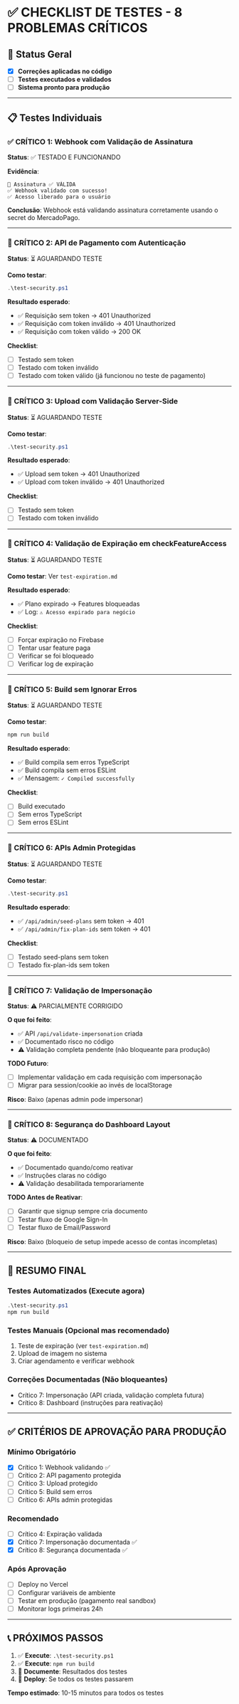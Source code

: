 # ✅ CHECKLIST DE TESTES - 8 PROBLEMAS CRÍTICOS

## 🎯 Status Geral
- [x] **Correções aplicadas no código**
- [ ] **Testes executados e validados**
- [ ] **Sistema pronto para produção**

---

## 📋 Testes Individuais

### ✅ CRÍTICO 1: Webhook com Validação de Assinatura
**Status**: ✅ TESTADO E FUNCIONANDO

**Evidência**:
```
🔐 Assinatura ✅ VÁLIDA
✅ Webhook validado com sucesso!
✅ Acesso liberado para o usuário
```

**Conclusão**: Webhook está validando assinatura corretamente usando o secret do MercadoPago.

---

### 🧪 CRÍTICO 2: API de Pagamento com Autenticação
**Status**: ⏳ AGUARDANDO TESTE

**Como testar**:
```powershell
.\test-security.ps1
```

**Resultado esperado**:
- ✅ Requisição sem token → 401 Unauthorized
- ✅ Requisição com token inválido → 401 Unauthorized
- ✅ Requisição com token válido → 200 OK

**Checklist**:
- [ ] Testado sem token
- [ ] Testado com token inválido
- [ ] Testado com token válido (já funcionou no teste de pagamento)

---

### 🧪 CRÍTICO 3: Upload com Validação Server-Side
**Status**: ⏳ AGUARDANDO TESTE

**Como testar**:
```powershell
.\test-security.ps1
```

**Resultado esperado**:
- ✅ Upload sem token → 401 Unauthorized
- ✅ Upload com token inválido → 401 Unauthorized

**Checklist**:
- [ ] Testado sem token
- [ ] Testado com token inválido

---

### 🧪 CRÍTICO 4: Validação de Expiração em checkFeatureAccess
**Status**: ⏳ AGUARDANDO TESTE

**Como testar**: Ver `test-expiration.md`

**Resultado esperado**:
- ✅ Plano expirado → Features bloqueadas
- ✅ Log: `⚠️ Acesso expirado para negócio`

**Checklist**:
- [ ] Forçar expiração no Firebase
- [ ] Tentar usar feature paga
- [ ] Verificar se foi bloqueado
- [ ] Verificar log de expiração

---

### 🧪 CRÍTICO 5: Build sem Ignorar Erros
**Status**: ⏳ AGUARDANDO TESTE

**Como testar**:
```bash
npm run build
```

**Resultado esperado**:
- ✅ Build compila sem erros TypeScript
- ✅ Build compila sem erros ESLint
- ✅ Mensagem: `✓ Compiled successfully`

**Checklist**:
- [ ] Build executado
- [ ] Sem erros TypeScript
- [ ] Sem erros ESLint

---

### 🧪 CRÍTICO 6: APIs Admin Protegidas
**Status**: ⏳ AGUARDANDO TESTE

**Como testar**:
```powershell
.\test-security.ps1
```

**Resultado esperado**:
- ✅ `/api/admin/seed-plans` sem token → 401
- ✅ `/api/admin/fix-plan-ids` sem token → 401

**Checklist**:
- [ ] Testado seed-plans sem token
- [ ] Testado fix-plan-ids sem token

---

### 📝 CRÍTICO 7: Validação de Impersonação
**Status**: ⚠️ PARCIALMENTE CORRIGIDO

**O que foi feito**:
- ✅ API `/api/validate-impersonation` criada
- ✅ Documentado risco no código
- ⚠️ Validação completa pendente (não bloqueante para produção)

**TODO Futuro**:
- [ ] Implementar validação em cada requisição com impersonação
- [ ] Migrar para session/cookie ao invés de localStorage

**Risco**: Baixo (apenas admin pode impersonar)

---

### 📝 CRÍTICO 8: Segurança do Dashboard Layout
**Status**: ⚠️ DOCUMENTADO

**O que foi feito**:
- ✅ Documentado quando/como reativar
- ✅ Instruções claras no código
- ⚠️ Validação desabilitada temporariamente

**TODO Antes de Reativar**:
- [ ] Garantir que signup sempre cria documento
- [ ] Testar fluxo de Google Sign-In
- [ ] Testar fluxo de Email/Password

**Risco**: Baixo (bloqueio de setup impede acesso de contas incompletas)

---

## 🎯 RESUMO FINAL

### Testes Automatizados (Execute agora)
```powershell
.\test-security.ps1
npm run build
```

### Testes Manuais (Opcional mas recomendado)
1. Teste de expiração (ver `test-expiration.md`)
2. Upload de imagem no sistema
3. Criar agendamento e verificar webhook

### Correções Documentadas (Não bloqueantes)
- Crítico 7: Impersonação (API criada, validação completa futura)
- Crítico 8: Dashboard (instruções para reativação)

---

## ✅ CRITÉRIOS DE APROVAÇÃO PARA PRODUÇÃO

### Mínimo Obrigatório
- [x] Crítico 1: Webhook validando ✅
- [ ] Crítico 2: API pagamento protegida
- [ ] Crítico 3: Upload protegido
- [ ] Crítico 5: Build sem erros
- [ ] Crítico 6: APIs admin protegidas

### Recomendado
- [ ] Crítico 4: Expiração validada
- [x] Crítico 7: Impersonação documentada ✅
- [x] Crítico 8: Segurança documentada ✅

### Após Aprovação
- [ ] Deploy no Vercel
- [ ] Configurar variáveis de ambiente
- [ ] Testar em produção (pagamento real sandbox)
- [ ] Monitorar logs primeiras 24h

---

## 📞 PRÓXIMOS PASSOS

1. ✅ **Execute**: `.\test-security.ps1`
2. ✅ **Execute**: `npm run build`
3. 📝 **Documente**: Resultados dos testes
4. 🚀 **Deploy**: Se todos os testes passarem

**Tempo estimado**: 10-15 minutos para todos os testes

